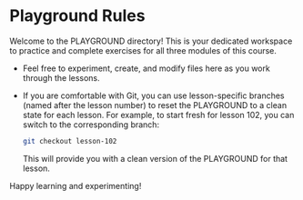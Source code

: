 # Playground Rules

Welcome to the PLAYGROUND directory! This is your dedicated workspace to practice and complete exercises for all three modules of this course.

- Feel free to experiment, create, and modify files here as you work through the lessons.
- If you are comfortable with Git, you can use lesson-specific branches (named after the lesson number) to reset the PLAYGROUND to a clean state for each lesson. For example, to start fresh for lesson 102, you can switch to the corresponding branch:

  ```bash
  git checkout lesson-102
  ```

  This will provide you with a clean version of the PLAYGROUND for that lesson.

Happy learning and experimenting!
